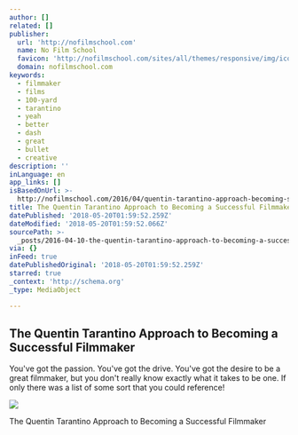 ```yaml
---
author: []
related: []
publisher:
  url: 'http://nofilmschool.com'
  name: No Film School
  favicon: 'http://nofilmschool.com/sites/all/themes/responsive/img/icons/favicon.ico'
  domain: nofilmschool.com
keywords:
  - filmmaker
  - films
  - 100-yard
  - tarantino
  - yeah
  - better
  - dash
  - great
  - bullet
  - creative
description: ''
inLanguage: en
app_links: []
isBasedOnUrl: >-
  http://nofilmschool.com/2016/04/quentin-tarantino-approach-becoming-successful-filmmaker
title: The Quentin Tarantino Approach to Becoming a Successful Filmmaker
datePublished: '2018-05-20T01:59:52.259Z'
dateModified: '2018-05-20T01:59:52.066Z'
sourcePath: >-
  _posts/2016-04-10-the-quentin-tarantino-approach-to-becoming-a-successful-film.md
via: {}
inFeed: true
datePublishedOriginal: '2018-05-20T01:59:52.259Z'
starred: true
_context: 'http://schema.org'
_type: MediaObject

---
```

<article style=""><h1>The Quentin Tarantino Approach to Becoming a Successful Filmmaker</h1><p>You've got the passion. You've got the drive. You've got the desire to be a great filmmaker, but you don't really know exactly what it takes to be one. If only there was a list of some sort that you could reference!</p><img src="http://nofilmschool.com/sites/default/files/styles/facebook/public/quentin_t.jpg?itok=-tmXeF6E" /></article>

The Quentin Tarantino Approach to Becoming a Successful Filmmaker